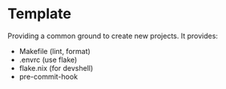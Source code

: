 # Template

Providing a common ground to create new projects.
It provides:
- Makefile (lint, format)
- .envrc (use flake)
- flake.nix (for devshell)
- pre-commit-hook
